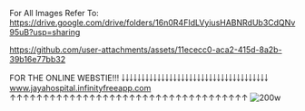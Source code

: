 For All Images Refer To: https://drive.google.com/drive/folders/16n0R4FIdLVyiusHABNRdUb3CdQNv95uB?usp=sharing


https://github.com/user-attachments/assets/11ececc0-aca2-415d-8a2b-39b16e77bb32


FOR THE ONLINE WEBSTIE!!!
￬￬￬￬￬￬￬￬￬￬￬￬￬￬￬￬￬￬￬￬￬￬￬￬￬￬￬￬￬￬￬￬￬￬￬￬￬
www.jayahospital.infinityfreeapp.com
↑↑↑↑↑↑↑↑↑↑↑↑↑↑↑↑↑↑↑↑↑↑↑↑↑↑↑↑↑↑↑↑↑↑↑↑
![200w](https://github.com/user-attachments/assets/67a546ee-9baa-4468-85cf-85de384327fe)
